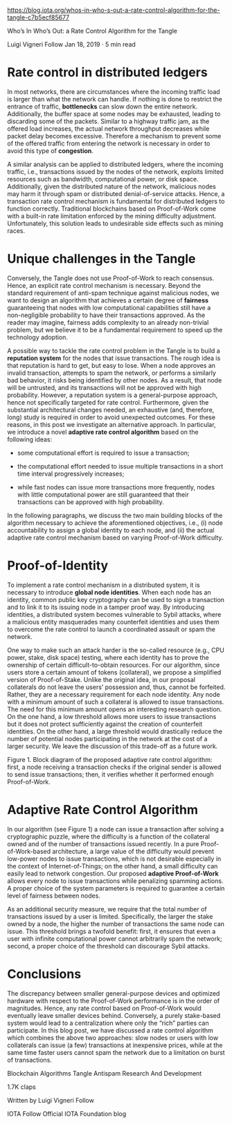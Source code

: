 https://blog.iota.org/whos-in-who-s-out-a-rate-control-algorithm-for-the-tangle-c7b5ecf85677



Who’s In Who’s Out: a Rate Control Algorithm for the Tangle

Luigi Vigneri
Follow
Jan 18, 2019 · 5 min read


# Rate control in distributed ledgers

In most networks, there are circumstances where the incoming traffic load is larger than what the network can handle. If nothing is done to restrict the entrance of traffic, **bottlenecks** can slow down the entire network. Additionally, the buffer space at some nodes may be exhausted, leading to discarding some of the packets. Similar to a highway traffic jam, as the offered load increases, the actual network throughput decreases while packet delay becomes excessive. Therefore a mechanism to prevent some of the offered traffic from entering the network is necessary in order to avoid this type of **congestion**.

A similar analysis can be applied to distributed ledgers, where the incoming traffic, i.e., transactions issued by the nodes of the network, exploits limited resources such as bandwidth, computational power, or disk space. Additionally, given the distributed nature of the network, malicious nodes may harm it through spam or distributed denial-of-service attacks. Hence, a transaction rate control mechanism is fundamental for distributed ledgers to function correctly. Traditional blockchains based on Proof-of-Work come with a built-in rate limitation enforced by the mining difficulty adjustment. Unfortunately, this solution leads to undesirable side effects such as mining races.

# Unique challenges in the Tangle

Conversely, the Tangle does not use Proof-of-Work to reach consensus. Hence, an explicit rate control mechanism is necessary. Beyond the standard requirement of anti-spam technique against malicious nodes, we want to design an algorithm that achieves a certain degree of **fairness** guaranteeing that nodes with low computational capabilities still have a non-negligible probability to have their transactions approved. As the reader may imagine, fairness adds complexity to an already non-trivial problem, but we believe it to be a fundamental requirement to speed up the technology adoption.

A possible way to tackle the rate control problem in the Tangle is to build a **reputation system** for the nodes that issue transactions. The rough idea is that reputation is hard to get, but easy to lose. When a node approves an invalid transaction, attempts to spam the network, or performs a similarly bad behavior, it risks being identified by other nodes. As a result, that node will be untrusted, and its transactions will not be approved with high probability. However, a reputation system is a general-purpose approach, hence not specifically targeted for rate control. Furthermore, given the substantial architectural changes needed, an exhaustive (and, therefore, long) study is required in order to avoid unexpected outcomes. For these reasons, in this post we investigate an alternative approach. In particular, we introduce a novel **adaptive rate control algorithm** based on the following ideas:

- some computational effort is required to issue a transaction;

- the computational effort needed to issue multiple transactions in a short time interval progressively increases;

- while fast nodes can issue more transactions more frequently, nodes with little computational power are still guaranteed that their transactions can be approved with high probability.


In the following paragraphs, we discuss the two main building blocks of the algorithm necessary to achieve the aforementioned objectives, i.e., (i) node accountability to assign a global identity to each node, and (ii) the actual adaptive rate control mechanism based on varying Proof-of-Work difficulty.

# Proof-of-Identity

To implement a rate control mechanism in a distributed system, it is necessary to introduce **global node identities**. When each node has an identity, common public key cryptography can be used to sign a transaction and to link it to its issuing node in a tamper proof way. By introducing identities, a distributed system becomes vulnerable to Sybil attacks, where a malicious entity masquerades many counterfeit identities and uses them to overcome the rate control to launch a coordinated assault or spam the network.

One way to make such an attack harder is the so-called resource (e.g., CPU power, stake, disk space) testing, where each identity has to prove the ownership of certain difficult-to-obtain resources. For our algorithm, since users store a certain amount of tokens (collateral), we propose a simplified version of Proof-of-Stake. Unlike the original idea, in our proposal collaterals do not leave the users’ possession and, thus, cannot be forfeited. Rather, they are a necessary requirement for each node identity. Any node with a minimum amount of such a collateral is allowed to issue transactions. The need for this minimum amount opens an interesting research question. On the one hand, a low threshold allows more users to issue transactions but it does not protect sufficiently against the creation of counterfeit identities. On the other hand, a large threshold would drastically reduce the number of potential nodes participating in the network at the cost of a larger security. We leave the discussion of this trade-off as a future work.


Figure 1. Block diagram of the proposed adaptive rate control algorithm: first, a node receiving a transaction checks if the original sender is allowed to send issue transactions; then, it verifies whether it performed enough Proof-of-Work.


# Adaptive Rate Control Algorithm

In our algorithm (see Figure 1) a node can issue a transaction after solving a cryptographic puzzle, where the difficulty is a function of the collateral owned and of the number of transactions issued recently. In a pure Proof-of-Work-based architecture, a large value of the difficulty would prevent low-power nodes to issue transactions, which is not desirable especially in the context of Internet-of-Things; on the other hand, a small difficulty can easily lead to network congestion. Our proposed **adaptive Proof-of-Work** allows every node to issue transactions while penalizing spamming actions. A proper choice of the system parameters is required to guarantee a certain level of fairness between nodes.

As an additional security measure, we require that the total number of transactions issued by a user is limited. Specifically, the larger the stake owned by a node, the higher the number of transactions the same node can issue. This threshold brings a twofold benefit: first, it ensures that even a user with infinite computational power cannot arbitrarily spam the network; second, a proper choice of the threshold can discourage Sybil attacks.

# Conclusions
The discrepancy between smaller general-purpose devices and optimized hardware with respect to the Proof-of-Work performance is in the order of magnitudes. Hence, any rate control based on Proof-of-Work would eventually leave smaller devices behind. Conversely, a purely stake-based system would lead to a centralization where only the “rich” parties can participate. In this blog post, we have discussed a rate control algorithm which combines the above two approaches: slow nodes or users with low collaterals can issue (a few) transactions at inexpensive prices, while at the same time faster users cannot spam the network due to a limitation on burst of transactions.


Blockchain
Algorithms
Tangle
Antispam
Research And Development

1.7K claps






Written by
Luigi Vigneri
Follow



IOTA
Follow
Official IOTA Foundation blog